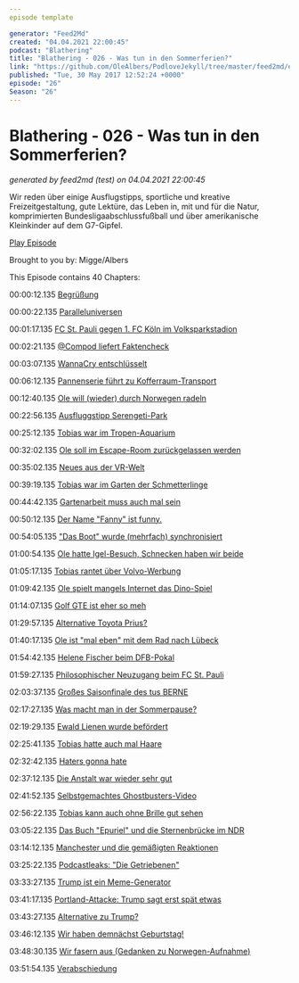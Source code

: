 ```yaml
---
episode template

generator: "Feed2Md"
created: "04.04.2021 22:00:45"
podcast: "Blathering"
title: "Blathering - 026 - Was tun in den Sommerferien?"
link: "https://github.com/OleAlbers/PodloveJekyll/tree/master/feed2md/example/export/seasons/2/2017/5/Blathering - 026 - Was tun in den Sommerferien_.md"
published: "Tue, 30 May 2017 12:52:24 +0000"
episode: "26"
Season: "26"
---
```


# Blathering - 026 - Was tun in den Sommerferien?
_generated by feed2md (test) on 04.04.2021 22:00:45_

Wir reden über einige Ausflugstipps, sportliche und kreative Freizeitgestaltung, gute Lektüre, das Leben in, mit und für die Natur, komprimierten Bundesligaabschlussfußball und über amerikanische Kleinkinder auf dem G7-Gipfel.

[Play Episode](https://www.blathering.de/podlove/file/250/s/feed/c/mp3/blathering_026.mp3)

Brought to you by: Migge/Albers

This Episode contains 40 Chapters:


00:00:12.135 [Begrüßung]()

00:00:22.135 [Paralleluniversen](http://www.sportschau.de/fussball/bundesliga/spielbericht-relegation-rueckspiel-braunschweig-wolfsburg-100.html)

00:01:17.135 [FC St. Pauli gegen 1. FC Köln im Volksparkstadion](http://www.kicker.de/news/fussball/bundesliga/spieltag/1-bundesliga/1977-78/34/16179/spielinfo_fc-st-pauli-18_1-fc-koeln-16.html)

00:02:21.135 [@Compod liefert Faktencheck](https://sendegarten.de/2017/04/28/seg022-neofyyd/)

00:03:07.135 [WannaCry entschlüsselt](http://www.zdnet.de/88297447/wannacry-tools-zur-entschluesselung-veroeffentlicht/)

00:06:12.135 [Pannenserie führt zu Kofferraum-Transport](https://plus.google.com/+OleAlbers/posts/a8Me5Y6fwcY)

00:12:40.135 [Ole will (wieder) durch Norwegen radeln](http://www.radreise-wiki.de/Norwegen#Tunnel)

00:22:56.135 [Ausfluggstipp Serengeti-Park](https://www.serengeti-park.de/freikarten/)

00:25:12.135 [Tobias war im Tropen-Aquarium](http://hurz.me/fl)

00:32:02.135 [Ole soll im Escape-Room zurückgelassen werden](https://teamescape.com/hamburg/de/escape-room-hamburg.html)

00:35:02.135 [Neues aus der VR-Welt](https://plus.google.com/+OleAlbers/posts/hDa142mwLd6)

00:39:19.135 [Tobias war im Garten der Schmetterlinge](http://hurz.me/fk)

00:44:42.135 [Gartenarbeit muss auch mal sein](https://www.instagram.com/p/BUkBTrYhBmC/)

00:50:12.135 [Der Name "Fanny" ist funny.](http://www.urbandictionary.com/define.php?term=Fanny)

00:54:05.135 ["Das Boot" wurde (mehrfach) synchronisiert](https://de.wikipedia.org/wiki/Das_Boot_(Film))

01:00:54.135 [Ole hatte Igel-Besuch, Schnecken haben wir beide](https://de.wikipedia.org/wiki/Weinbergschnecke)

01:05:17.135 [Tobias rantet über Volvo-Werbung](https://youtu.be/q1oXns2rzKM)

01:09:42.135 [Ole spielt mangels Internet das Dino-Spiel](http://www.giga.de/downloads/google-chrome/tipps/so-findet-man-das-dinosaurier-spiel-in-google-chrome/)

01:14:07.135 [Golf GTE ist eher so meh](https://www.heise.de/autos/artikel/Unterwegs-im-Volkswagen-Golf-GTE-2517468.html)

01:29:57.135 [Alternative Toyota Prius?](https://de.wikipedia.org/wiki/Toyota_Prius#Prius_IV_.28seit_2016.29)

01:40:17.135 [Ole ist "mal eben" mit dem Rad nach Lübeck](https://goo.gl/maps/DZbLpeGVkjL2)

01:54:42.135 [Helene Fischer beim DFB-Pokal](http://www.spiegel.de/sport/fussball/dfb-prueft-halbzeitshows-nach-helene-fischer-desaster-a-1149728.html)

01:59:27.135 [Philosophischer Neuzugang beim FC St. Pauli](http://www.kicker.de/news/fussball/2bundesliga/startseite/679107/artikel_st-pauli-sichert-sich-schoppenhauer.html)

02:03:37.135 [Großes Saisonfinale des tus BERNE](http://www.fussifreunde.de/artikel/zum-ersten-mal-landesliga-berner-legenden-schreiben-geschichte/)

02:17:27.135 [Was macht man in der Sommerpause?](https://twitter.com/rim_light/status/868387846452850688)

02:19:29.135 [Ewald Lienen wurde befördert](https://www.fcstpauli.com/news/ewald-lienen-wird-technischer-direktor-beim-fc-st-pauli-olaf-janssen-neuer-cheftrainer/)

02:25:41.135 [Tobias hatte auch mal Haare](http://einschlafen-podcast.de/podcast/ep-393-nackt-boston-und-elfen/)

02:32:42.135 [Haters gonna hate](https://www.youtube.com/watch?v=v8tPgHi-8vo)

02:37:12.135 [Die Anstalt war wieder sehr gut](https://www.zdf.de/comedy/die-anstalt)

02:41:52.135 [Selbstgemachtes Ghostbusters-Video](https://www.youtube.com/watch?v=9Wmj6QXbjbE)

02:56:22.135 [Tobias kann auch ohne Brille  gut sehen](http://www.winkelfehlsichtigkeit.de/prismenbrille-bei-erwachsenen.html)

03:05:22.135 [Das Buch "Epuriel" und die Sternenbrücke im NDR](https://www.ndr.de/fernsehen/sendungen/hamburg_journal/Kindern-den-Tod-erklaeren,hamj56892.html)

03:14:12.135 [Manchester und die gemäßigten Reaktionen](http://www.tagesanzeiger.ch/kultur/fernsehen/der-mediale-overkill-spielt-den-terroristen-in-die-haende/story/24490425)

03:25:22.135 [Podcastleaks: "Die Getriebenen"](http://www.tobiasmigge.de/podcast/)

03:33:27.135 [Trump ist ein Meme-Generator](http://www.jetzt.de/meme/warum-trump-witze-im-netz-dazu-fuehren-koennen-sich-mit-politik-auseinanderzusetzen)

03:41:17.135 [Portland-Attacke: Trump sagt erst spät etwas](http://www.slate.com/blogs/the_slatest/2017/05/29/donald_trump_tweeted_21_times_while_not_condemning_white_supremacist_portland.html)

03:43:27.135 [Alternative zu Trump?](https://de.wikipedia.org/wiki/Mike_Pence)

03:46:12.135 [Wir haben demnächst Geburtstag!](http://www.blathering.de/2016/06/blathering-000-die-nullnummer/)

03:48:30.135 [Wir fasern aus (Gedanken zu Norwegen-Aufnahme)](https://www.billiger-telefonieren.de/prepaid-karte-ausland/)

03:51:54.135 [Verabschiedung]()


